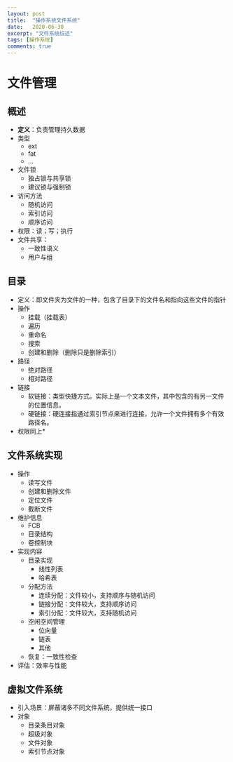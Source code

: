 ```yaml
---
layout: post
title:  "操作系统文件系统"
date:   2020-06-30
excerpt: "文件系统综述"
tags: [操作系统]
comments: true
---
```

# 文件管理

## 概述

+ **定义**：负责管理持久数据
+ 类型
  + ext
  + fat
  + ...
+ 文件锁
  + 独占锁与共享锁
  + 建议锁与强制锁
+ 访问方法
  + 随机访问
  + 索引访问
  + 顺序访问
+ 权限：读；写；执行
+ 文件共享：
  + 一致性语义
  + 用户与组



## 目录

+ 定义：即文件夹为文件的一种，包含了目录下的文件名和指向这些文件的指针
+ 操作
  + 挂载（挂载表）
  + 遍历
  + 重命名
  + 搜索
  + 创建和删除（删除只是删除索引）
+ 路径
  + 绝对路径
  + 相对路径
+ 链接
  + 软链接：类型快捷方式。实际上是一个文本文件，其中包含的有另一文件的位置信息。
  + 硬链接：硬连接指通过索引节点来进行连接，允许一个文件拥有多个有效路径名。
+ 权限同上*





## 文件系统实现

+ 操作
  + 读写文件
  + 创建和删除文件
  + 定位文件
  + 截断文件
+ 维护信息
  + FCB
  + 目录结构
  + 卷控制块
+ 实现内容
  + 目录实现
    + 线性列表
    + 哈希表
  + 分配方法
    + 连续分配：文件较小，支持顺序与随机访问
    + 链接分配：文件较大，支持顺序访问
    + 索引分配：文件较大，支持随机访问
  + 空闲空间管理
    + 位向量
    + 链表
    + 其他
  + 恢复：一致性检查
+ 评估：效率与性能



## 虚拟文件系统

+ 引入场景：屏蔽诸多不同文件系统，提供统一接口
+ 对象
  + 目录条目对象
  + 超级对象
  + 文件对象
  + 索引节点对象
